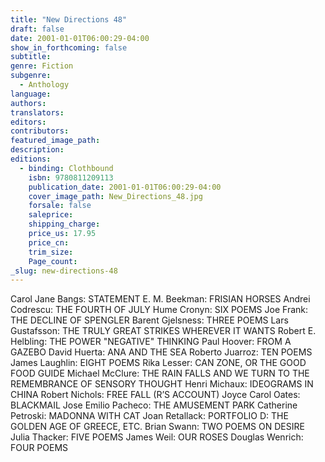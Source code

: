 ```yaml
---
title: "New Directions 48"
draft: false
date: 2001-01-01T06:00:29-04:00
show_in_forthcoming: false
subtitle:
genre: Fiction
subgenre:
  - Anthology
language:
authors:
translators:
editors:
contributors:
featured_image_path:
description:
editions:
  - binding: Clothbound
    isbn: 9780811209113
    publication_date: 2001-01-01T06:00:29-04:00
    cover_image_path: New_Directions_48.jpg
    forsale: false
    saleprice:
    shipping_charge:
    price_us: 17.95
    price_cn:
    trim_size:
    Page_count:
_slug: new-directions-48
---
```


Carol Jane Bangs: STATEMENT E. M. Beekman: FRISIAN HORSES Andrei Codrescu: THE FOURTH OF JULY Hume Cronyn: SIX POEMS Joe Frank: THE DECLINE OF SPENGLER Barent Gjelsness: THREE POEMS Lars Gustafsson: THE TRULY GREAT STRIKES WHEREVER IT WANTS Robert E. Helbling: THE POWER "NEGATIVE" THINKING Paul Hoover: FROM A GAZEBO David Huerta: ANA AND THE SEA Roberto Juarroz: TEN POEMS James Laughlin: EIGHT POEMS Rika Lesser: CAN ZONE, OR THE GOOD FOOD GUIDE Michael McClure: THE RAIN FALLS AND WE TURN TO THE REMEMBRANCE OF SENSORY THOUGHT Henri Michaux: IDEOGRAMS IN CHINA Robert Nichols: FREE FALL (R’S ACCOUNT) Joyce Carol Oates: BLACKMAIL Jose Emilio Pacheco: THE AMUSEMENT PARK Catherine Petroski: MADONNA WITH CAT Joan Retallack: PORTFOLIO D: THE GOLDEN AGE OF GREECE, ETC. Brian Swann: TWO POEMS ON DESIRE Julia Thacker: FIVE POEMS James Weil: OUR ROSES Douglas Wenrich: FOUR POEMS

